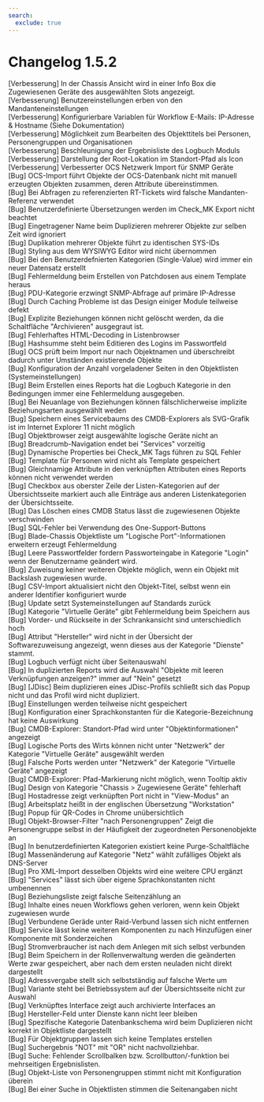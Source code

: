 ```yaml
---
search:
  exclude: true
---
```

# Changelog 1.5.2
<!-- cSpell:disable -->
<!-- markdownlint-disable MD052 -->
[Verbesserung]  In der Chassis Ansicht wird in einer Info Box die Zugewiesenen Geräte des ausgewählten Slots angezeigt.<br>
[Verbesserung]  Benutzereinstellungen erben von den Mandanteneinstellungen<br>
[Verbesserung]  Konfigurierbare Variablen für Workflow E-Mails: IP-Adresse & Hostname (Siehe Dokumentation)<br>
[Verbesserung]  Möglichkeit zum Bearbeiten des Objekttitels bei Personen, Personengruppen und Organisationen<br>
[Verbesserung]  Beschleunigung der Ergebnisliste des Logbuch Moduls<br>
[Verbesserung]  Darstellung der Root-Lokation im Standort-Pfad als Icon<br>
[Verbesserung]  Verbesserter OCS Netzwerk Import für SNMP Geräte<br>
[Bug]           OCS-Import führt Objekte der OCS-Datenbank nicht mit manuell erzeugten Objekten zusammen, deren Attribute übereinstimmen.<br>
[Bug]           Bei Abfragen zu referenzierten RT-Tickets wird falsche Mandanten-Referenz verwendet<br>
[Bug]           Benutzerdefinierte Übersetzungen werden im Check_MK Export nicht beachtet<br>
[Bug]           Eingetragener Name beim Duplizieren mehrerer Objekte zur selben Zeit wird ignoriert<br>
[Bug]           Duplikation mehrerer Objekte führt zu identischen SYS-IDs<br>
[Bug]           Styling aus dem WYSIWYG Editor wird nicht übernommen<br>
[Bug]           Bei den Benutzerdefnierten Kategorien (Single-Value) wird immer ein neuer Datensatz erstellt<br>
[Bug]           Fehlermeldung beim Erstellen von Patchdosen aus einem Template heraus<br>
[Bug]           PDU-Kategorie erzwingt SNMP-Abfrage auf primäre IP-Adresse<br>
[Bug]           Durch Caching Probleme ist das Design einiger Module teilweise defekt<br>
[Bug]           Explizite Beziehungen können nicht gelöscht werden, da die Schaltfläche "Archivieren" ausgegraut ist.<br>
[Bug]           Fehlerhaftes HTML-Decoding in Listenbrowser<br>
[Bug]           Hashsumme steht beim Editieren des Logins im Passwortfeld<br>
[Bug]           OCS prüft beim Import nur nach Objektnamen und überschreibt dadurch unter Umständen existierende Objekte<br>
[Bug]           Konfiguration der Anzahl vorgeladener Seiten in den Objektlisten (Systemeinstellungen)<br>
[Bug]           Beim Erstellen eines Reports hat die Logbuch Kategorie in den Bedingungen immer eine Fehlermeldung ausgegeben.<br>
[Bug]           Bei Neuanlage von Beziehungen können fälschlicherweise implizite Beziehungsarten ausgewählt weden<br>
[Bug]           Speichern eines Servicebaums des CMDB-Explorers als SVG-Grafik ist im Internet Explorer 11 nicht möglich<br>
[Bug]           Objektbrowser zeigt ausgewählte logische Geräte nicht an<br>
[Bug]           Breadcrumb-Navigation endet bei "Services" vorzeitig<br>
[Bug]           Dynamische Properties bei Check_MK Tags führen zu SQL Fehler<br>
[Bug]           Template für Personen wird nicht als Template gespeichert<br>
[Bug]           Gleichnamige Attribute in den verknüpften Attributen eines Reports können nicht verwendet werden<br>
[Bug]           Checkbox aus oberster Zeile der Listen-Kategorien auf der Übersichtsseite markiert auch alle Einträge aus anderen Listenkategorien der Übersichtsseite.<br>
[Bug]           Das Löschen eines CMDB Status lässt die zugewiesenen Objekte verschwinden<br>
[Bug]           SQL-Fehler bei Verwendung des One-Support-Buttons<br>
[Bug]           Blade-Chassis Objektliste um "Logische Port"-Informationen erweitern erzeugt Fehlermeldung<br>
[Bug]           Leere Passwortfelder fordern Passworteingabe in Kategorie "Login" wenn der Benutzername geändert wird.<br>
[Bug]           Zuweisung keiner weiteren Objekte möglich, wenn ein Objekt mit Backslash zugewiesen wurde.<br>
[Bug]           CSV-Import aktualisiert nicht den Objekt-Titel, selbst wenn ein anderer Identifier konfiguriert wurde<br>
[Bug]           Update setzt Systemeinstellungen auf Standards zurück<br>
[Bug]           Kategorie "Virtuelle Geräte" gibt Fehlermeldung beim Speichern aus<br>
[Bug]           Vorder- und Rückseite in der Schrankansicht sind unterschiedlich hoch<br>
[Bug]           Attribut "Hersteller" wird nicht in der Übersicht der Softwarezuweisung angezeigt, wenn dieses aus der Kategorie "Dienste" stammt.<br>
[Bug]           Logbuch verfügt nicht über Seitenauswahl<br>
[Bug]           In duplizierten Reports wird die Auswahl "Objekte mit leeren Verknüpfungen anzeigen?" immer auf "Nein" gesetzt<br>
[Bug]           [JDisc] Beim duplizieren eines JDisc-Profils schließt sich das Popup nicht und das Profil wird nicht dupliziert.<br>
[Bug]           Einstellungen werden teilweise nicht gespeichert<br>
[Bug]           Konfiguration einer Sprachkonstanten für die Kategorie-Bezeichnung hat keine Auswirkung<br>
[Bug]           CMDB-Explorer: Standort-Pfad wird unter "Objektinformationen" angezeigt<br>
[Bug]           Logische Ports des Wirts können nicht unter "Netzwerk" der Kategorie "Virtuelle Geräte" ausgewählt werden<br>
[Bug]           Falsche Ports werden unter "Netzwerk" der Kategorie "Virtuelle Geräte" angezeigt<br>
[Bug]           CMDB-Explorer: Pfad-Markierung nicht möglich, wenn Tooltip aktiv<br>
[Bug]           Design von Kategorie "Chassis > Zugewiesene Geräte" fehlerhaft<br>
[Bug]           Hostadresse zeigt verknüpften Port nicht in "View-Modus" an<br>
[Bug]           Arbeitsplatz heißt in der englischen Übersetzung "Workstation"<br>
[Bug]           Popup für QR-Codes in Chrome unübersichtlich<br>
[Bug]           Objekt-Browser-Filter "nach Personengruppen" Zeigt die Personengruppe selbst in der Häufigkeit der zugeordneten Personenobjekte an<br>
[Bug]           In benutzerdefinierten Kategorien existiert keine Purge-Schaltfläche<br>
[Bug]           Massenänderung auf Kategorie "Netz" wählt zufälliges Objekt als DNS-Server<br>
[Bug]           Pro XML-Import desselben Objekts wird eine weitere CPU ergänzt<br>
[Bug]           "Services" lässt sich über eigene Sprachkonstanten nicht umbenennen<br>
[Bug]           Beziehungsliste zeigt falsche Seitenzählung an<br>
[Bug]           Inhalte eines neuen Workflows gehen verloren, wenn kein Objekt zugewiesen wurde<br>
[Bug]           Verbundene Geräde unter Raid-Verbund lassen sich nicht entfernen<br>
[Bug]           Service lässt keine weiteren Komponenten zu nach Hinzufügen einer Komponente mit Sonderzeichen<br>
[Bug]           Stromverbraucher ist nach dem Anlegen mit sich selbst verbunden<br>
[Bug]           Beim Speichern in der Rollenverwaltung werden die geänderten Werte zwar gespeichert, aber nach dem ersten neuladen nicht direkt dargestellt<br>
[Bug]           Adressvergabe stellt sich selbstständig auf falsche Werte um<br>
[Bug]           Variante steht bei Betriebssystem auf der Übersichtsseite nicht zur Auswahl<br>
[Bug]           Verknüpftes Interface zeigt auch archivierte Interfaces an<br>
[Bug]           Hersteller-Feld unter Dienste kann nicht leer bleiben<br>
[Bug]           Spezifische Kategorie Datenbankschema wird beim Duplizieren nicht korrekt in Objektliste dargestellt<br>
[Bug]           Für Objektgruppen lassen sich keine Templates erstellen<br>
[Bug]           Suchergebnis "NOT" mit "OR" nicht nachvollziehbar.<br>
[Bug]           Suche: Fehlender Scrollbalken bzw. Scrollbutton/-funktion bei mehrseitigen Ergebnislisten.<br>
[Bug]           Objekt-Liste von Personengruppen stimmt nicht mit Konfiguration überein<br>
[Bug]           Bei einer Suche in Objektlisten stimmen die Seitenangaben nicht<br>
